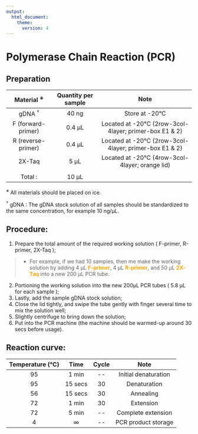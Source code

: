 ```yaml
---
output:
  html_document:
    theme: 
      version: 4
---
```


# Polymerase Chain Reaction (PCR)

## Preparation  

| Material <sup>&#8251;</sup>                  | Quantity per sample | Note                                                        |
| :---:                     | :---:               | :---:                                                       |
| gDNA <sup>&dagger;</sup>  | 40 ng               | Store at -20&deg;C                                          |
| F (forward-primer)        | 0.4 &micro;L        | Located at -20&deg;C (2row-3col-4layer; primer-box E1 & 2)  |
| R (reverse-primer)        | 0.4 &micro;L        | Located at -20&deg;C (2row-3col-4layer; primer-box E1 & 2)  |
| 2X-Taq                    | 5 &micro;L          | Located at -20&deg;C (4row-3col-4layer; orange lid)         |
|                           |                     |                                                             |
| Total :                   | 10 &micro;L         |                                                             |

<sup>&#8251;</sup> All materials should be placed on ice.

<sup>&dagger;</sup> gDNA : The gDNA stock solution of all samples should be standardized to 
the same concentration, for example 10 ng/&micro;L.

## Procedure:
1. Prepare the total amount of the required working solution ( F-primer, R-primer, 2X-Taq );

> - For example, if we had 10 samples, then me make the working solution by adding 
> 4 &micro;L <b style="color:orange">F-primer</b>, 
> 4 &micro;L <b style="color:orange">R-primer</b>, 
> and 50 &micro;L <b style="color:orange">2X-Taq</b> into a new 200 &micro;L PCR tube.

2. Portioning the working solution into the new 200&micro;L PCR tubes ( 5.8 &micro;L for each sample );
3. Lastly, add the sample gDNA stock solution;
4. Close the lid tightly, and swipe the tube gently with finger several time to mix the solution well;
5. Slightly centrifuge to bring down the solution;
6. Put into the PCR machine (the machine should be warmed-up around 30 secs before usage).

## Reaction curve:
| Temperature (&deg;C) | Time       | Cycle | Note                 |
| :--:                 | :--:       | :--:  | :-----:              |
| 95                   | 1 min      | --    | Initial denaturation |
| 95                   | 15 secs    | 30    | Denaturation         |
| 56                   | 15 secs    | 30    | Annealing            |
| 72                   | 1 min      | 30    | Extension            |
| 72                   | 5 min      | --    | Complete extension   |
| 4                    | &#8734;   | --    | PCR product storage  |

